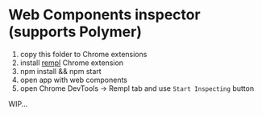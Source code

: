 # Web Components inspector (supports Polymer)

1. copy this folder to Chrome extensions
2. install [rempl](https://chrome.google.com/webstore/detail/rempl/hcikjlholajopgbgfmmlbmifdfbkijdj?hl=en) Chrome extension
3. npm install && npm start
4. open app with web components
5. open Chrome DevTools -> Rempl tab and use `Start Inspecting` button

WIP...
